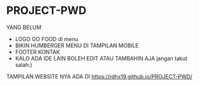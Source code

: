 # PROJECT-PWD

YANG BELUM 
- LOGO GO FOOD di menu
- BIKIN HUMBERGER MENU DI TAMPILAN MOBILE
- FOOTER KONTAK
- KALO ADA IDE LAIN BOLEH EDIT ATAU TAMBAHIN AJA jangan takut salah:)

TAMPILAN WEBSITE NYA ADA DI https://rdhx19.github.io/PROJECT-PWD/
